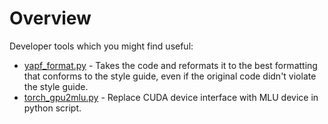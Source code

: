 # Overview

Developer tools which you might find useful:

* [yapf_format.py](yapf_format.py) - Takes the code and reformats it to the best formatting that conforms to the style guide, even if the original code didn't violate the style guide.  
* [torch_gpu2mlu.py](torch_gpu2mlu.py) - Replace CUDA device interface with MLU device in python script.


